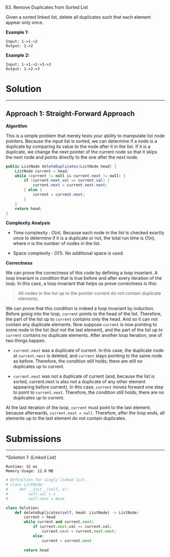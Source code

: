 83. Remove Duplicates from Sorted List

Given a sorted linked list, delete all duplicates such that each element appear only once.

**Example 1:**
```
Input: 1->1->2
Output: 1->2
```

**Example 2:**
```
Input: 1->1->2->3->3
Output: 1->2->3
```

# Solution
---
## Approach 1: Straight-Forward Approach
**Algorithm**

This is a simple problem that merely tests your ability to manipulate list node pointers. Because the input list is sorted, we can determine if a node is a duplicate by comparing its value to the node after it in the list. If it is a duplicate, we change the next pointer of the current node so that it skips the next node and points directly to the one after the next node.

```java
public ListNode deleteDuplicates(ListNode head) {
    ListNode current = head;
    while (current != null && current.next != null) {
        if (current.next.val == current.val) {
            current.next = current.next.next;
        } else {
            current = current.next;
        }
    }
    return head;
}
```

**Complexity Analysis**

* Time complexity : $O(n)$. Because each node in the list is checked exactly once to determine if it is a duplicate or not, the total run time is $O(n)$, where $n$ is the number of nodes in the list.

* Space complexity : $O(1)$. No additional space is used.

**Correctness**

We can prove the correctness of this code by defining a loop invariant. A loop invariant is condition that is true before and after every iteration of the loop. In this case, a loop invariant that helps us prove correctness is this:

> All nodes in the list up to the pointer current do not contain duplicate elements.

We can prove that this condition is indeed a loop invariant by induction. Before going into the loop, `current` points to the head of the list. Therefore, the part of the list up to `current` contains only the head. And so it can not contain any duplicate elements. Now suppose `current` is now pointing to some node in the list (but not the last element), and the part of the list up to `current` contains no duplicate elements. After another loop iteration, one of two things happen.

* `current.next` was a duplicate of current. In this case, the duplicate node at `current.next` is deleted, and `current` stays pointing to the same node as before. Therefore, the condition still holds; there are still no duplicates up to current.

* `current.next` was not a duplicate of current (and, because the list is sorted, current.next is also not a duplicate of any other element appearing before current). In this case, `current` moves forward one step to point to `current.next`. Therefore, the condition still holds; there are no duplicates up to current.

At the last iteration of the loop, `current` must point to the last element, because afterwards, `current.next = null`. Therefore, after the loop ends, all elements up to the last element do not contain duplicates.

# Submissions
---
**Solution 1: (Linked List)*
```
Runtime: 32 ms
Memory Usage: 12.8 MB
```
```python
# Definition for singly-linked list.
# class ListNode:
#     def __init__(self, x):
#         self.val = x
#         self.next = None

class Solution:
    def deleteDuplicates(self, head: ListNode) -> ListNode:
        current = head
        while current and current.next:
            if current.next.val == current.val:
                current.next = current.next.next;
            else:
                current = current.next 
            
        return head
```
